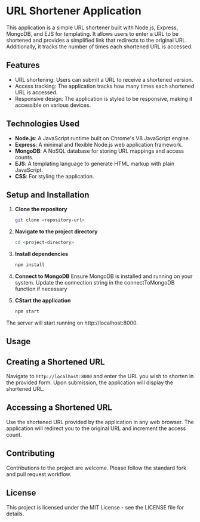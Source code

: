 # URL Shortener Application

This application is a simple URL shortener built with Node.js, Express, MongoDB, and EJS for templating. It allows users to enter a URL to be shortened and provides a simplified link that redirects to the original URL. Additionally, it tracks the number of times each shortened URL is accessed.

## Features

- URL shortening: Users can submit a URL to receive a shortened version.
- Access tracking: The application tracks how many times each shortened URL is accessed.
- Responsive design: The application is styled to be responsive, making it accessible on various devices.

## Technologies Used

- **Node.js**: A JavaScript runtime built on Chrome's V8 JavaScript engine.
- **Express**: A minimal and flexible Node.js web application framework.
- **MongoDB**: A NoSQL database for storing URL mappings and access counts.
- **EJS**: A templating language to generate HTML markup with plain JavaScript.
- **CSS**: For styling the application.

## Setup and Installation

1. **Clone the repository**
   ```bash
   git clone <repository-url>
2. **Navigate to the project directory**

   ```bash
   cd <project-directory>
3. **Install dependencies**

   ```bash
   npm install 
4. **Connect to MongoDB**
   Ensure MongoDB is installed and running on your system. Update the connection string in the connectToMongoDB function if necessary
   
5. **CStart the application**

   ```bash
   npm start

The server will start running on http://localhost:8000.

## Usage
## Creating a Shortened URL

Navigate to `http://localhost:8000` and enter the URL you wish to shorten in the provided form. Upon submission, the application will display the shortened URL.

## Accessing a Shortened URL

Use the shortened URL provided by the application in any web browser. The application will redirect you to the original URL and increment the access count.

## Contributing

Contributions to the project are welcome. Please follow the standard fork and pull request workflow.

## License

This project is licensed under the MIT License - see the LICENSE file for details.